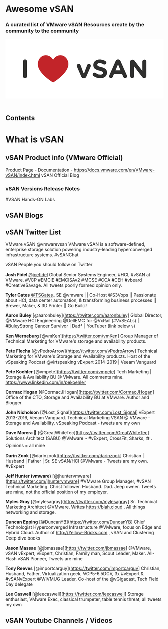 # Awesome vSAN

### A curated list of VMware vSAN Resources create by the community to the community

<div align="center">
	<img src="media/i-love-vsan.png" alt="I Love vSAN">
	<br>
	<br>
	<p>
</div>


## Contents

# What is vSAN

## vSAN Product info (VMware Official)

Product Page - 
Documentation - https://docs.vmware.com/en/VMware-vSAN/index.html
vSAN Official Blog

### vSAN Versions Release Notes

#VSAN Hands-ON Labs

## vSAN Blogs

## vSAN Twitter List

VMware vSAN
@vmwarevsan
VMware vSAN is a software-defined, enterprise storage solution powering industry-leading hyperconverged infrastructure systems. #vSANChat

vSAN People you should follow on Twitter

**Josh Fidel**
[@jcefidel](https://twitter.com/jcefidel)
Global Senior Systems Engineer, #HCI, #vSAN at VMware. #VCP #EMCIE #EMCISAv2 #MCSE #CCA #CEH #vbeard #CreativeSavage. All tweets poorly formed opinion only.

**Tyler Gates**
[@TSGates_](https://twitter.com/TSGates_)
SE @vmware || Co-Host @S3Vops || Passionate about HCI, data center automation, & transforming business processes || Brewer, Maker, & 3D Printer || Go Build!

**Aaron Buley**
[@aaronbuley](https://twitter.com/aaronbuley]
Global Director, @VMware HCI Engineering @DellEMC for @VxRail (#VxSEALs) | #BuleyStrong Cancer Survivor | Dad⁴ | YouTuber (link below ⤵️)

**Ken Werneburg**
[@vmKen](https://twitter.com/vmKen]
Group Manager of Technical Marketing for VMware's storage and availability products.

**Pete Flecha**
[@vPedroArrow](https://twitter.com/vPedroArrow]
Technical Marketing for VMware's Storage and Availability products. Host of the vSpeaking Podcast @virtspeaking vExpert 2014-2019 | Veeam Vanguard

**Pete Koehler**
[@vmpete](https://twitter.com/vmpete]
Tech Marketing | Storage & Availability BU @ VMware. All comments mine. https://www.linkedin.com/in/pekoehler 

**Cormac Hogan**
[@CormacJHogan](https://twitter.com/CormacJHogan]
Office of the CTO, Storage and Availability BU at VMware. Author and Blogger.

**John Nicholson**
[@Lost_Signal](https://twitter.com/Lost_Signal]
vExpert 2013-2016, Veeam Vanguard. Technical Marketing VSAN @ VMware - Storage and Availability. vSpeaking Podcast - tweets are my own

**Dave Morera  🦈**
[@GreatWhiteTec](https://twitter.com/GreatWhiteTec]
Solutions Architect (SABU) @VMware - #vExpert, CrossFit, Sharks, ⚽️ . Opinions = all mine

**Darin Zook**
[@darinzook](https://twitter.com/darinzook]
Christian | Husband | Father | Sr. SE vSAN/HCI @VMware - Tweets are my own. #vExpert

**Jeff Hunter (vmware)**
[@jhuntervmware](https://twitter.com/jhuntervmware]
#VMware Group Manager, #vSAN Technical Marketing. Christ follower. Husband. Dad. Jeep owner. Tweets are mine, not the official position of my employer.

**Myles Gray**
[@mylesagray](https://twitter.com/mylesagray]
Sr. Technical Marketing Architect @VMware. Writes https://blah.cloud . All things networking and storage.

**Duncan Epping**
[@DuncanYB](https://twitter.com/DuncanYB]
Chief Technologist Hyperconverged Infrastructure @VMware, focus on Edge and Hybrid Cloud. Author of http://Yellow-Bricks.com , vSAN and Clustering Deep dive books

**Jason Massae**
[@jbmassae](https://twitter.com/jbmassae]
@VMware, vSAN vExpert, vExpert, Christian, Family man, Scout Leader, Maker. All-Flash vSAN Pioneer, Tweets are mine

**Tony Reeves**
[@importcarguy](https://twitter.com/importcarguy]
Christian, Husband, Father, Virtualization geek, VCP5-6.5DCV, 3x #vExpert & #vSANvExpert @WIVMUG Leader, Co-host of the @vGigacast, Tech Field Day delegate

**Lee Caswell**
[@leecaswell](https://twitter.com/leecaswell]
Storage enthusiast, VMware Exec, classical trumpeter, table tennis threat, all tweets my own













## vSAN Youtube Channels / Videos

